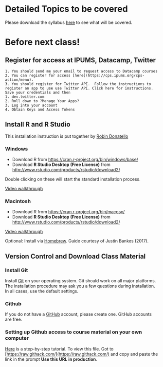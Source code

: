# Detailed Topics to be covered

Please download the syllabus [here](../syllabus/syllabus.pdf) to see what will be covered.

# Before next class!

## Register for access at IPUMS, Datacamp, Twitter

    1. You should send me your email to request access to Datacamp courses
    2. You can register for access [here](https://cps.ipums.org/cps-action/menu).
    3. You should register for Twitter API.  Follow the instructions to register an app to use use Twitter API. Click here for instructions. Save your credentials and then
	1. dev.twitter.com
	2. Roll down to ?Manage Your Apps?
	3. Log into your account
	4. Obtain Keys and Access Tokens

## Install R and R Studio

This installation instruction is put together by [Robin Donatello](https://norcalbiostat.netlify.com/)

### Windows

* Download R from https://cran.r-project.org/bin/windows/base/ 
* Download **R Studio Desktop (Free License)** from http://www.rstudio.com/products/rstudio/download2/

Double clicking on these will start the standard installation process.

[Video walkthrough](http://www.youtube.com/watch?v=Ohnk9hcxf9M)

### Macintosh 

* Download R from https://cran.r-project.org/bin/macosx/
* Download **R Studio Desktop (Free License)** from http://www.rstudio.com/products/rstudio/download2/

[Video walkthrough](http://www.youtube.com/watch?v=uxuuWXU-7UQ)

Optional: Install via [Homebrew](http://datascience.csuchico.edu/materials/install_r_with_homebrew.md). Guide courtesy of Justin Bankes (2017).


## Version Control and Download Class Material

### Install Git

Install [Git](https://git-scm.com/downloads) on your operating system. Git should work on all major platforms. The installation procedure may ask you a few questions during installation. In all cases, use the default settings.

### Github

If you do not have a [GitHub](https://github.com) account, please create one. GitHub accounts are free.

### Setting up Github access to course material on your own computer

[Here](../lecture/tutorial_github.html) is a step-by-step tutorial. To view this file. Got to [https://raw.githack.com/](https://raw.githack.com/) and copy and paste the link in the prompt **Use this URL in production**. 
